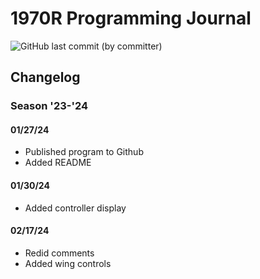 # 1970R Programming Journal

![GitHub last commit (by committer)](https://img.shields.io/github/last-commit/CurlyFries1970/CurlyFries-Match)

## Changelog

### Season '23-'24

#### 01/27/24 
- Published program to Github
- Added README

#### 01/30/24
- Added controller display

#### 02/17/24
- Redid comments
- Added wing controls
